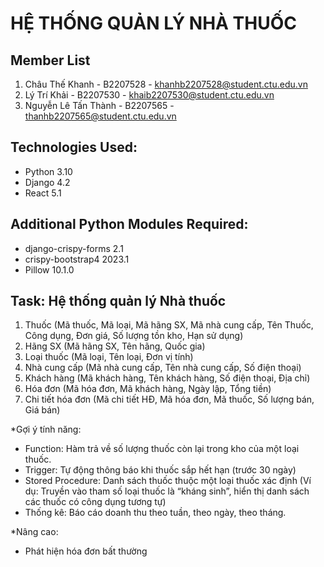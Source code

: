 # HỆ THỐNG QUẢN LÝ NHÀ THUỐC

## Member List

1. Châu Thế Khanh - B2207528 - khanhb2207528@student.ctu.edu.vn
2. Lý Trí Khải - B2207530 - khaib2207530@student.ctu.edu.vn
3. Nguyễn Lê Tấn Thành - B2207565 - thanhb2207565@student.ctu.edu.vn

## Technologies Used:

- Python 3.10
- Django 4.2
- React 5.1

## Additional Python Modules Required:

- django-crispy-forms 2.1
- crispy-bootstrap4 2023.1
- Pillow 10.1.0

## Task: Hệ thống quản lý Nhà thuốc

1. Thuốc (Mã thuốc, Mã loại, Mã hãng SX, Mã nhà cung cấp, Tên Thuốc, Công dụng, Đơn giá, Số lượng tồn kho, Hạn sử dụng)
2. Hãng SX (Mã hãng SX, Tên hãng, Quốc gia)
3. Loại thuốc (Mã loại, Tên loại, Đơn vị tính)
4. Nhà cung cấp (Mã nhà cung cấp, Tên nhà cung cấp, Số điện thoại)
5. Khách hàng (Mã khách hàng, Tên khách hàng, Số điện thoại, Địa chỉ)
6. Hóa đơn (Mã hóa đơn, Mã khách hàng, Ngày lập, Tổng tiền)
7. Chi tiết hóa đơn (Mã chi tiết HĐ, Mã hóa đơn, Mã thuốc, Số lượng bán, Giá bán)

\*Gợi ý tính năng:

- Function: Hàm trả về số lượng thuốc còn lại trong kho của một loại thuốc. 
- Trigger: Tự động thông báo khi thuốc sắp hết hạn (trước 30 ngày)
- Stored Procedure: Danh sách thuốc thuộc một loại thuốc xác định (Ví dụ: Truyền vào tham số loại thuốc là “kháng sinh”, hiển thị danh sách các thuốc có công dụng tương tự)
- Thống kê: Báo cáo doanh thu theo tuần, theo ngày, theo tháng.

\*Nâng cao:
- Phát hiện hóa đơn bất thường